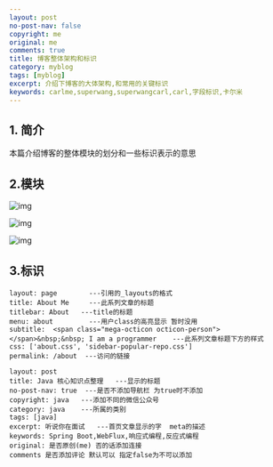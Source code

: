 ```yaml
---
layout: post
no-post-nav: false 
copyright: me
original: me
comments: true
title: 博客整体架构和标识
category: myblog
tags: [myblog]
excerpt: 介绍下博客的大体架构,和常用的关键标识
keywords: carlme,superwang,superwangcarl,carl,字段标识,卡尔米
---
```


## 1. 简介

本篇介绍博客的整体模块的划分和一些标识表示的意思

## 2.模块

![img]({{site.cdn}}assets/images/blog/2019/20190408223512.png)

![img]({{site.cdn}}assets/images/blog/2019/20190408223939.png)

![img]({{site.cdn}}assets/images/blog/2019/20190408224044.png)

## 3.标识

```
layout: page  		---引用的_layouts的格式
title: About Me		---此系列文章的标题
titlebar: About   ---title的标题
menu: about			---用户class的高亮显示 暂时没用
subtitle:  <span class="mega-octicon octicon-person"></span>&nbsp;&nbsp; I am a programmer    ---此系列文章标题下方的样式     
css: ['about.css', 'sidebar-popular-repo.css']
permalink: /about  ---访问的链接

layout: post
title: Java 核心知识点整理   ---显示的标题
no-post-nav: true  ---是否不添加导航栏 为true时不添加
copyright: java   ---添加不同的微信公众号
category: java 	  ---所属的类别
tags: [java]
excerpt: 听说你在面试   ---首页文章显示的字  meta的描述
keywords: Spring Boot,WebFlux,响应式编程,反应式编程
original: 是否原创(me) 否的话添加连接
comments 是否添加评论 默认可以 指定false为不可以添加
```

